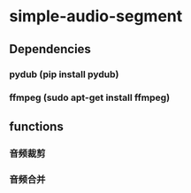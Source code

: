 # simple-audio-segment

## Dependencies
### pydub (pip install pydub)
### ffmpeg (sudo apt-get install ffmpeg)

## functions
### 音频裁剪
### 音频合并
